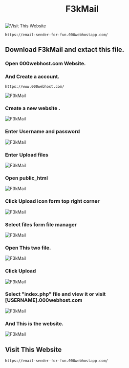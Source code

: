 <h1 align="center">F3kMail</h1>


## 
![Visit This Website](https://email-sender-for-fun.000webhostapp.com/)
```
https://email-sender-for-fun.000webhostapp.com/
```

## Download F3kMail and extact this file.
### Open 000webhost.com Website.
### And Create a account.
```
https://www.000webhost.com/
```
![F3kMail](https://github.com/protan2206/F3kMail/blob/main/img/1.jpg)

### Create a new website .
![F3kMail](https://github.com/protan2206/F3kMail/blob/main/img/2.jpg)

### Enter Username and password

![F3kMail](https://github.com/protan2206/F3kMail/blob/main/img/3.jpg)
### Enter Upload files
![F3kMail](https://github.com/protan2206/F3kMail/blob/main/img/4.jpg)
### Open public_html
![F3kMail](https://github.com/protan2206/F3kMail/blob/main/img/5.jpg)
### Click Upload icon form top right corner
![F3kMail](https://github.com/protan2206/F3kMail/blob/main/img/6.jpg)
### Select files form file manager
![F3kMail](https://github.com/protan2206/F3kMail/blob/main/img/7.jpg)
### Open This two file.
![F3kMail](https://github.com/protan2206/F3kMail/blob/main/img/8.jpg)
### Click Upload 
![F3kMail](https://github.com/protan2206/F3kMail/blob/main/img/9.jpg)
### Select "index.php" file and view it or visit [USERNAME].000webhost.com
![F3kMail](https://github.com/protan2206/F3kMail/blob/main/img/10.jpg)
### And This is the website.
![F3kMail](https://github.com/protan2206/F3kMail/blob/main/img/11.jpg)

## Visit This Website
```
https://email-sender-for-fun.000webhostapp.com/
```
